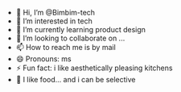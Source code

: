 - 👋 Hi, I’m @Bimbim-tech
- 👀 I’m interested in tech
- 🌱 I’m currently learning product design
- 💞️ I’m looking to collaborate on ...
- 📫 How to reach me is by mail
- 😄 Pronouns: ms
- ⚡ Fun fact: i like aesthetically pleasing kitchens
- 🥣 I like food... and i can be selective
<!---
Bimbim-tech/Bimbim-tech is a ✨ special ✨ repository because its `README.md` (this file) appears on your GitHub profile.
You can click the Preview link to take a look at your changes.
--->
